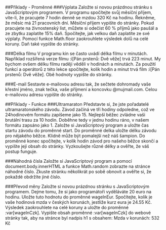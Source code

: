 ##Příklady - Proměnné
###Výplata
Založte si novou prázdnou stránku s JavaScriptovým programem.
V programu spočítejte svůj měsíční příjem, víte-li, že pracujete 7 hodin denně se mzdou 320 Kč na hodinu. Řekněme, že měsíc má 21 pracovních dní.
Měsíční příjem vypište do stránky.
Pokud pracujete na živnostenský list, můžete si odečíst 60 % příjmů jako paušál a ze zbytku zaplatíte 15% daň. Spočítejte, jak velkou daň zaplatíte ze své výplaty. Pomocí funkce Math.floor zaokrouhlete výsledek dolů na celé koruny.
Daň také vypište do stránky.

###Délka filmu
V programu kin se často uvádí délka filmu v minutách. Například rozšířená verze filmu :i[Pán prstenů: Dvě věže] trvá 223 minut. My bychom ovšem délku filmu raději věděli v hodinách a minutách.
Za použití funkcí a operátorů z této lekce spočítejte, kolik hodin a minut trvá film :i[Pán prstenů: Dvě věže].
Obě hodnoty vypište do stránky.

###E-mail
Sestavte e-mailovou adresu tak, že sečtete dohromady vaše křestní jméno, znak tečka, vaše příjmení a koncovku @mujmail.com.
Celou e-mailovou adresu vypište do stránky.


##Příklady - Funkce
###Ultramaraton
Představte si, že jste pořadatelé ultramaratonského závodu. Závod začíná ve tři hodiny odpoledne, což ve 24hodinovém formátu zapíšeme jako 15. Nejlepší běžec zvládne vaši brutální trasu za 10 hodin. Doběhne tedy v jednu hodinu ráno, v našem formátu zapsáno jako 1.
Založte si JavaScriptový program a uložte čas startu závodu do proměnné start.
Do proměnné delka uložte délku závodu pro nějakého běžce. Klidně může být pomalejší než náš šampion.
Do proměnné konec spočítejte, v kolik hodin závod pro našeho běžce skončí a vypište její obsah do stránky.
Vyzkoušejte různé délky a ověřte, že váš postup funguje.

###Náhodná čísla
Založte si JavaScriptový program a pomocí document.body.innerHTML a funkce Math.random zobrazte na stránce náhodné číslo. Zkuste stránku několikrát po sobě obnovit a ověřte si, že pokaždé obdržíte jiné číslo.

###Převod měny
Založte si novou prázdnou stránku s JavaScriptovým programem.
Dejme tomu, že si jako programátoři vyděláváte 20 euro na hodinu. Uložte tuto hodnotu do proměnné wageInEur.
Spočítejte, kolik je vaše hodinová mzda v českých korunách, jestliže kurz eura je 24.55 Kč. Výsledek zaokrouhlete na celé koruny a uložte do proměnné :var[wageInCzk].
Vypište obsah proměnné :var[wageInCzk] do webové stránky tak, aby na stránce byl nadpis h1 s obsahem:
Mzda v korunách: 532 Kč
